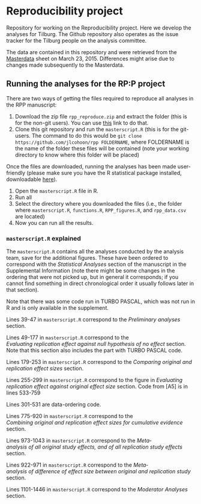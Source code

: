 # Reproducibility project
Repository for working on the Reproducibility project. Here we develop the analyses for Tilburg. The Github repository also operates as the issue tracker for the Tilburg people on the analysis committee.

The data are contained in this repository and were retrieved from the [Masterdata](https://docs.google.com/spreadsheets/d/10IXGYUvt9vb64FyXP2Wlf03X5lPo_AvhQOsNs6w84dk/edit#gid=0) sheet on March 23, 2015. Differences might arise due to changes made subsequently to the Masterdata.

## Running the analyses for the RP:P project
There are two ways of getting the files required to reproduce all analyses in the RPP manuscript:

1. Download the zip file `rpp_reproduce.zip` and extract the folder (this is for the non-git users). You can use [this](https://github.com/jlcohoon/rpp/raw/master/rpp_reproduce.zip) link to do that.
2. Clone this git repository and run the `masterscript.R` (this is for the git-users. The command to do this would be `git clone https://github.com/jlcohoon/rpp FOLDERNAME`, where FOLDERNAME is the name of the folder these files will be contained (note your working directory to know where this folder will be placed)

Once the files are downloaded, running the analyses has been made user-friendly (please make sure you have the R statistical package installed, downloadable [here](https://cran.r-project.org/)).

1. Open the `masterscript.R` file in R.
2. Run all
3. Select the directory where you downloaded the files (i.e., the folder where `masterscript.R`, `functions.R`, `RPP_figures.R`, and `rpp_data.csv` are located)
4. Now you can run all the results.

### `masterscript.R` explained
The `masterscript.R` contains all the analyses conducted by the analysis team, save for the additional figures. These have been ordered to correspond with the *Statistical Analyses* section of the manuscript in the Supplemental Information (note there might be some changes in the ordering that were not picked up, but in general it corresponds; if you cannot find something in direct chronological order it usually follows later in that section). 

Note that there was some code run in TURBO PASCAL, which was not run in R and is only available in the supplement.

Lines 39-47 in `masterscript.R` correspond to the *Preliminary analyses* section.

Lines 49-177 in `masterscript.R` correspond to the *Evaluating replication effect against null hypothesis of no effect* section. Note that this section also includes the part with TURBO PASCAL code.

Lines 179-253 in `masterscript.R` correspond to the *Comparing original and replication effect sizes* section.

Lines 255-299 in `masterscript.R` correspond to the figure in *Evaluating replication effect against original effect size* section. Code from [A5] is in lines 533-759

Lines 301-531 are data-ordering code.

Lines 775-920 in `masterscript.R` correspond to the *Combining original and replication effect sizes for cumulative evidence​* section.

Lines 973-1043 in `masterscript.R` correspond to the *Meta­analysis of all original study effects, and of all replication study effects* section.

Lines 922-971 in `masterscript.R` correspond to the *Meta­analysis of difference of effect size between original and replication study* section.

Lines 1101-1446 in `masterscript.R` correspond to the *Moderator Analyses* section.

